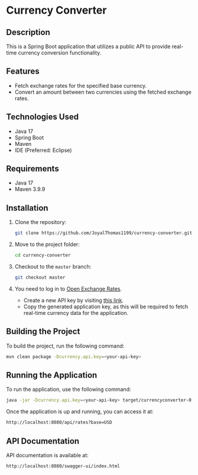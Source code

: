 
# Currency Converter

## Description
This is a Spring Boot application that utilizes a public API to provide real-time currency conversion functionality.

## Features
- Fetch exchange rates for the specified base currency.
- Convert an amount between two currencies using the fetched exchange rates.

## Technologies Used
- Java 17
- Spring Boot
- Maven
- IDE (Preferred: Eclipse)

## Requirements
- Java 17
- Maven 3.9.9

## Installation

1. Clone the repository:
   ```bash
   git clone https://github.com/JoyalThomas1199/currency-converter.git
   ```

2. Move to the project folder:
   ```bash
   cd currency-converter
   ```

3. Checkout to the `master` branch:
   ```bash
   git checkout master
   ```

4. You need to log in to [Open Exchange Rates](https://openexchangerates.org/account).  
   - Create a new API key by visiting [this link](https://openexchangerates.org/account/app-ids).  
   - Copy the generated application key, as this will be required to fetch real-time currency data for the application.

## Building the Project
To build the project, run the following command:
```bash
mvn clean package -Dcurrency.api.key=<your-api-key>
```

## Running the Application
To run the application, use the following command:
```bash
java -jar -Dcurrency.api.key=<your-api-key> target/currencyconverter-0.0.1-SNAPSHOT.jar
```

Once the application is up and running, you can access it at:
```bash
http://localhost:8080/api/rates?base=USD
```

## API Documentation
API documentation is available at:
```bash
http://localhost:8080/swagger-ui/index.html
```
